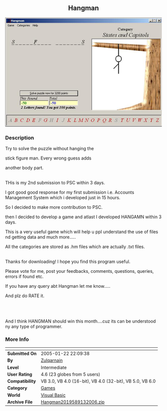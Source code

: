 ﻿<div align="center">

## Hangman

<img src="PIC200691344437218.JPG">
</div>

### Description

Try to solve the puzzle without hanging the

stick figure man. Every wrong guess adds

another body part.

<br>THis is my 2nd submission to PSC within 3 days.

I got good good response for my first submission i.e. Accounts Management System which i developed just in 15 hours.

So I decided to make more contribution to PSC.

then I decided to develop a game and atlast I developed HANGAMN within 3 days.

This is a very useful game which will help u ppl understand the use of files nd getting data and much more.....

All the categories are stored as .hm files which are actually .txt files.

<br>Thanks for downloading! I hope you find this program useful.

Please vote for me, post your feedbacks, comments, questions, queries, errors if found etc.

If you have any query abt Hangman let me know.....

And plz do RATE it.

<br><br><br> And I think HANGMAN should win this month....cuz its can be understood ny any type of programmer.
 
### More Info
 


<span>             |<span>
---                |---
**Submitted On**   |2005-01-22 22:09:38
**By**             |[Zulqarnain](https://github.com/Planet-Source-Code/PSCIndex/blob/master/ByAuthor/zulqarnain.md)
**Level**          |Intermediate
**User Rating**    |4.6 (23 globes from 5 users)
**Compatibility**  |VB 3\.0, VB 4\.0 \(16\-bit\), VB 4\.0 \(32\-bit\), VB 5\.0, VB 6\.0
**Category**       |[Games](https://github.com/Planet-Source-Code/PSCIndex/blob/master/ByCategory/games__1-38.md)
**World**          |[Visual Basic](https://github.com/Planet-Source-Code/PSCIndex/blob/master/ByWorld/visual-basic.md)
**Archive File**   |[Hangman2019589132006\.zip](https://github.com/Planet-Source-Code/zulqarnain-hangman__1-66544/archive/master.zip)








